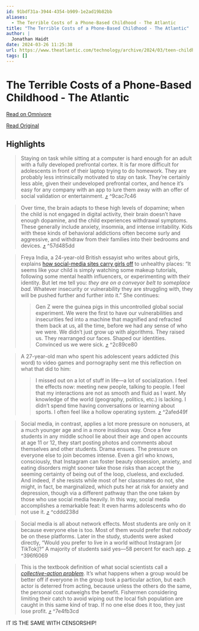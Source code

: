 ```yaml
---
id: 91bdf31a-3944-4354-b909-1e2ad19b82bb
aliases:
  - The Terrible Costs of a Phone-Based Childhood - The Atlantic
title: "The Terrible Costs of a Phone-Based Childhood - The Atlantic"
author: |
  Jonathan Haidt
date: 2024-03-26 11:25:38
url: https://www.theatlantic.com/technology/archive/2024/03/teen-childhood-smartphone-use-mental-health-effects/677722/
tags: []
---
```


# The Terrible Costs of a Phone-Based Childhood - The Atlantic

[Read on Omnivore](https://omnivore.app/me/the-terrible-costs-of-a-phone-based-childhood-the-atlantic-18e7a8239d8)

[Read Original](https://www.theatlantic.com/technology/archive/2024/03/teen-childhood-smartphone-use-mental-health-effects/677722/)

## Highlights

> Staying on task while sitting at a computer is hard enough for an adult with a fully developed prefrontal cortex. It is far more difficult for adolescents in front of their laptop trying to do homework. They are probably less intrinsically motivated to stay on task. They’re certainly less able, given their undeveloped prefrontal cortex, and hence it’s easy for any company with an app to lure them away with an offer of social validation or entertainment. [⤴️](https://omnivore.app/me/the-terrible-costs-of-a-phone-based-childhood-the-atlantic-18e7a8239d8#9cac7c46-d595-4755-bc25-f5ff0fa888a3)  ^9cac7c46

> Over time, the brain adapts to these high levels of dopamine; when the child is not engaged in digital activity, their brain doesn’t have enough dopamine, and the child experiences withdrawal symptoms. These generally include anxiety, insomnia, and intense irritability. Kids with these kinds of behavioral addictions often become surly and aggressive, and withdraw from their families into their bedrooms and devices. [⤴️](https://omnivore.app/me/the-terrible-costs-of-a-phone-based-childhood-the-atlantic-18e7a8239d8#57d485dd-60a2-432f-9c62-cf7b27210dfa)  ^57d485dd

> Freya India, a 24-year-old British essayist who writes about girls, explains [how social-media sites carry girls off](https://www.afterbabel.com/p/algorithms-hijacked-my-generation) to unhealthy places: “It seems like your child is simply watching some makeup tutorials, following some mental health influencers, or experimenting with their identity. But let me tell you: _they are on a conveyor belt to someplace bad._ Whatever insecurity or vulnerability they are struggling with, they will be pushed further and further into it.” She continues:
> 
> > Gen Z were the guinea pigs in this uncontrolled global social experiment. We were the first to have our vulnerabilities and insecurities fed into a machine that magnified and refracted them back at us, all the time, before we had any sense of who we were. We didn’t just grow up with algorithms. They raised us. They rearranged our faces. Shaped our identities. Convinced us we were sick. [⤴️](https://omnivore.app/me/the-terrible-costs-of-a-phone-based-childhood-the-atlantic-18e7a8239d8#2c89ce80-6fe8-4e70-9212-05ce3a608a37)  ^2c89ce80

> A 27-year-old man who spent his adolescent years addicted (his word) to video games and pornography sent me this reflection on what that did to him:
> 
> > I missed out on a lot of stuff in life—a lot of socialization. I feel the effects now: meeting new people, talking to people. I feel that my interactions are not as smooth and fluid as I want. My knowledge of the world (geography, politics, etc.) is lacking. I didn’t spend time having conversations or learning about sports. I often feel like a hollow operating system. [⤴️](https://omnivore.app/me/the-terrible-costs-of-a-phone-based-childhood-the-atlantic-18e7a8239d8#2afed49f-b70e-4aef-bb74-f58f216cea6c)  ^2afed49f

> Social media, in contrast, applies a lot more pressure on nonusers, at a much younger age and in a more insidious way. Once a few students in any middle school lie about their age and open accounts at age 11 or 12, they start posting photos and comments about themselves and other students. Drama ensues. The pressure on everyone else to join becomes intense. Even a girl who knows, consciously, that Instagram can foster beauty obsession, anxiety, and eating disorders might sooner take those risks than accept the seeming certainty of being out of the loop, clueless, and excluded. And indeed, if she resists while most of her classmates do not, she might, in fact, be marginalized, which puts her at risk for anxiety and depression, though via a different pathway than the one taken by those who use social media heavily. In this way, social media accomplishes a remarkable feat: It even harms adolescents who do not use it. [⤴️](https://omnivore.app/me/the-terrible-costs-of-a-phone-based-childhood-the-atlantic-18e7a8239d8#cddd238d-1c79-4016-8c13-1613411d1fc2)  ^cddd238d

> Social media is all about network effects. Most students are only on it because everyone else is too. Most of them would prefer that _nobody_ be on these platforms. Later in the study, students were asked directly, “Would you prefer to live in a world without Instagram \[or TikTok\]?” A majority of students said yes––58 percent for each app. [⤴️](https://omnivore.app/me/the-terrible-costs-of-a-phone-based-childhood-the-atlantic-18e7a8239d8#396f6069-6713-46b7-bd9f-d5a41b0f2d85)  ^396f6069

> This is the textbook definition of what social scientists call a [_collective-action problem_](https://www.afterbabel.com/p/solving-the-social-dilemma). It’s what happens when a group would be better off if everyone in the group took a particular action, but each actor is deterred from acting, because unless the others do the same, the personal cost outweighs the benefit. Fishermen considering limiting their catch to avoid wiping out the local fish population are caught in this same kind of trap. If no one else does it too, they just lose profit. [⤴️](https://omnivore.app/me/the-terrible-costs-of-a-phone-based-childhood-the-atlantic-18e7a8239d8#7e4fb3cd-f588-4e27-be1b-9dc35b573399)  ^7e4fb3cd

IT IS THE SAME WITH CENSORSHIP!

